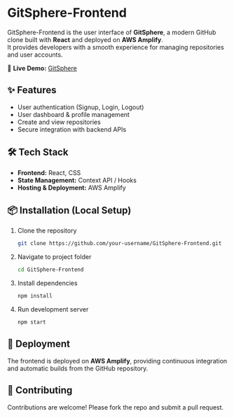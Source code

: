 # GitSphere-Frontend  

GitSphere-Frontend is the user interface of **GitSphere**, a modern GitHub clone built with **React** and deployed on **AWS Amplify**.  
It provides developers with a smooth experience for managing repositories and user accounts.  

🔗 **Live Demo:** [GitSphere](https://main.d2ei5cqkj2l1y3.amplifyapp.com/)  

## ✨ Features
- User authentication (Signup, Login, Logout)  
- User dashboard & profile management  
- Create and view repositories  
- Secure integration with backend APIs  

## 🛠️ Tech Stack
- **Frontend:** React, CSS  
- **State Management:** Context API / Hooks  
- **Hosting & Deployment:** AWS Amplify  

## 📦 Installation (Local Setup)
1. Clone the repository  
   ```bash
   git clone https://github.com/your-username/GitSphere-Frontend.git

2. Navigate to project folder

   ```bash
   cd GitSphere-Frontend
   ```
3. Install dependencies

   ```bash
   npm install
   ```
4. Run development server

   ```bash
   npm start
   ```

## 📄 Deployment

The frontend is deployed on **AWS Amplify**, providing continuous integration and automatic builds from the GitHub repository.

## 🤝 Contributing

Contributions are welcome! Please fork the repo and submit a pull request.
